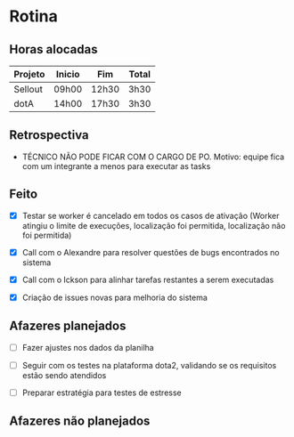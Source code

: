 # Rotina

## Horas alocadas

Projeto | Inicio | Fim | Total
--------|-------|-------|------
Sellout | 09h00 | 12h30 | 3h30
dotA    | 14h00 | 17h30 | 3h30

## Retrospectiva

- TÉCNICO NÃO PODE FICAR COM O CARGO DE PO. Motivo: equipe fica com um integrante a menos para executar as tasks

## Feito

- [x] Testar se worker é cancelado em todos os casos de ativação (Worker atingiu o limite de execuções, localização foi permitida, localização não foi permitida)

- [x] Call com o Alexandre para resolver questões de bugs encontrados no sistema
- [x] Call com o Ickson para alinhar tarefas restantes a serem executadas
- [x] Criação de issues novas para melhoria do sistema

## Afazeres planejados

- [ ] Fazer ajustes nos dados da planilha

- [ ] Seguir com os testes na plataforma dota2, validando se os requisitos estão sendo atendidos
- [ ] Preparar estratégia para testes de estresse

## Afazeres não planejados


<!--stackedit_data:
eyJoaXN0b3J5IjpbLTE0OTAxMDA4ODEsMTE3NTQ0NzkxMiwtNj
U4MzAwNzA2LC0yNTkxNzQyOTMsLTk0NTI2MjYxMSwxNDMyODIy
NTcwLC0xNDM5NzMzODkyLDE1ODgwMjkyMjAsLTM4MjYzMzk5Ny
wtMTcwNDg5MDQ4MiwtMTE5NzczODk4LDE2NzI4MDA0NDcsMTI2
MjgwNTcyNyw4NzMxMDI4NjIsMTUwMjU4ODg1NiwtMTQwMjM5Mz
I0OCwtODY0Njg5OTkyLDk4NjM1MjI0LDE3OTQ2MjYwMSwtMTA2
MTgxNjgzNl19
-->